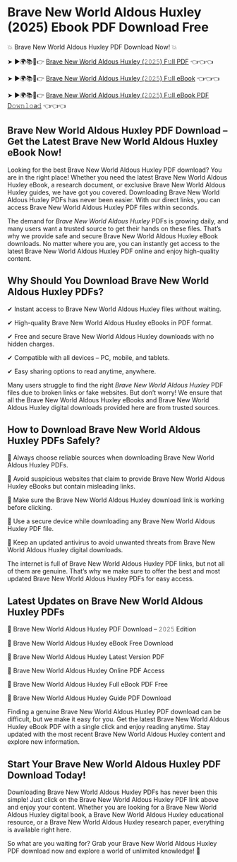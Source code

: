 # Brave New World Aldous Huxley (2025) Ebook PDF Download Free

💥 Brave New World Aldous Huxley PDF Download Now! 💥

➤ ►🌍📚📱👉 [Brave New World Aldous Huxley (𝟸𝟶𝟸𝟻) F𝚞ll PDF](https://getpdf.xyz/brave-new-world-aldous-huxley) 👈👈👈


➤ ►🌍📚📱👉 [Brave New World Aldous Huxley (𝟸𝟶𝟸𝟻) F𝚞ll eBook](https://getpdf.xyz/brave-new-world-aldous-huxley) 👈👈👈


➤ ►🌍📚📱👉 [Brave New World Aldous Huxley (𝟸𝟶𝟸𝟻) F𝚞ll eBook PDF D𝚘𝚠𝚗𝚕𝚘a𝚍](https://getpdf.xyz/brave-new-world-aldous-huxley) 👈👈👈


## Brave New World Aldous Huxley PDF Download – Get the Latest Brave New World Aldous Huxley eBook Now!

Looking for the best Brave New World Aldous Huxley PDF download? You are in the right place! Whether you need the latest Brave New World Aldous Huxley eBook, a research document, or exclusive Brave New World Aldous Huxley guides, we have got you covered. Downloading Brave New World Aldous Huxley PDFs has never been easier. With our direct links, you can access Brave New World Aldous Huxley PDF files within seconds.

The demand for *Brave New World Aldous Huxley* PDFs is growing daily, and many users want a trusted source to get their hands on these files. That’s why we provide safe and secure Brave New World Aldous Huxley eBook downloads. No matter where you are, you can instantly get access to the latest Brave New World Aldous Huxley PDF online and enjoy high-quality content.

## Why Should You Download Brave New World Aldous Huxley PDFs?

✔ Instant access to Brave New World Aldous Huxley files without waiting.

✔ High-quality Brave New World Aldous Huxley eBooks in PDF format.

✔ Free and secure Brave New World Aldous Huxley downloads with no hidden charges.

✔ Compatible with all devices – PC, mobile, and tablets.

✔ Easy sharing options to read anytime, anywhere.

Many users struggle to find the right *Brave New World Aldous Huxley* PDF files due to broken links or fake websites. But don’t worry! We ensure that all the Brave New World Aldous Huxley eBooks and Brave New World Aldous Huxley digital downloads provided here are from trusted sources.

## How to Download Brave New World Aldous Huxley PDFs Safely?

📌 Always choose reliable sources when downloading Brave New World Aldous Huxley PDFs.

📌 Avoid suspicious websites that claim to provide Brave New World Aldous Huxley eBooks but contain misleading links.

📌 Make sure the Brave New World Aldous Huxley download link is working before clicking.

📌 Use a secure device while downloading any Brave New World Aldous Huxley PDF file.

📌 Keep an updated antivirus to avoid unwanted threats from Brave New World Aldous Huxley digital downloads.

The internet is full of Brave New World Aldous Huxley PDF links, but not all of them are genuine. That’s why we make sure to offer the best and most updated Brave New World Aldous Huxley PDFs for easy access.

## Latest Updates on Brave New World Aldous Huxley PDFs

🔹 Brave New World Aldous Huxley PDF Download – 𝟸𝟶𝟸𝟻 Edition

🔹 Brave New World Aldous Huxley eBook Free Download

🔹 Brave New World Aldous Huxley Latest Version PDF

🔹 Brave New World Aldous Huxley Online PDF Access

🔹 Brave New World Aldous Huxley Full eBook PDF Free

🔹 Brave New World Aldous Huxley Guide PDF Download

Finding a genuine Brave New World Aldous Huxley PDF download can be difficult, but we make it easy for you. Get the latest Brave New World Aldous Huxley eBook PDF with a single click and enjoy reading anytime. Stay updated with the most recent Brave New World Aldous Huxley content and explore new information.

## Start Your Brave New World Aldous Huxley PDF Download Today!

Downloading Brave New World Aldous Huxley PDFs has never been this simple! Just click on the Brave New World Aldous Huxley PDF link above and enjoy your content. Whether you are looking for a Brave New World Aldous Huxley digital book, a Brave New World Aldous Huxley educational resource, or a Brave New World Aldous Huxley research paper, everything is available right here.

So what are you waiting for? Grab your Brave New World Aldous Huxley PDF download now and explore a world of unlimited knowledge! 🚀